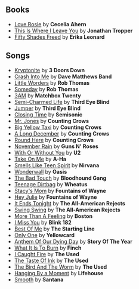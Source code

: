 Books
-----

- [Love Rosie](http://majimboo.github.io/favorites/books/LoveRosie-CeceliaAhern.pdf) by **Cecelia Ahern**
- [This Is Where I Leave You](http://majimboo.github.io/favorites/books/ThisIsWhereILeaveYou-JonathanTropper.pdf) by **Jonathan Tropper**
- [Fifty Shades Freed](http://majimboo.github.io/favorites/books/FiftyShadesFreed-ELJames.pdf) by **Erika Leonard**

Songs
-----

- [Kryptonite]() by **3 Doors Down**
- [Crash Into Me]() by **Dave Matthews Band**
- [Little Worders]() by **Rob Thomas**
- [Someday]() by **Rob Thomas**
- [3AM]() by **Matchbox Twenty**
- [Semi-Charmed Life]() by **Third Eye Blind**
- [Jumper]() by **Third Eye Blind**
- [Closing Time]() by **Semisonic**
- [Mr. Jones]() by **Counting Crows**
- [Big Yellow Taxi]() by **Counting Crows**
- [A Long December]() by **Counting Crows**
- [Round Here]() by **Counting Crows**
- [November Rain]() by **Guns N' Roses**
- [With Or Without You]() by **U2**
- [Take On Me]() by **A-Ha**
- [Smells Like Teen Spirit]() by **Nirvana**
- [Wonderwall]() by **Oasis**
- [The Bad Touch]() by **Bloodhound Gang**
- [Teenage Dirtbag]() by **Wheatus**
- [Stacy's Mom]() by **Fountains of Wayne**
- [Hey Julie]() by **Fountains of Wayne**
- [It Ends Tonight]() by **The All-American Rejects**
- [Swing Swing]() by **The All-American Rejects**
- [More Than A Feeling]() by **Boston**
- [I Miss You]() by **Blink 182**
- [Best Of Me]() by **The Starting Line**
- [Only One]() by **Yellowcard**
- [Anthem Of Our Dying Day]() by **Story Of The Year**
- [What It Is To Burn]() by **Finch**
- [I Caught Fire]() by **The Used**
- [The Taste Of Ink]() by **The Used**
- [The Bird And The Worm]() by **The Used**
- [Hanging By a Moment]() by **Lifehouse**
- [Smooth]() by **Santana**
